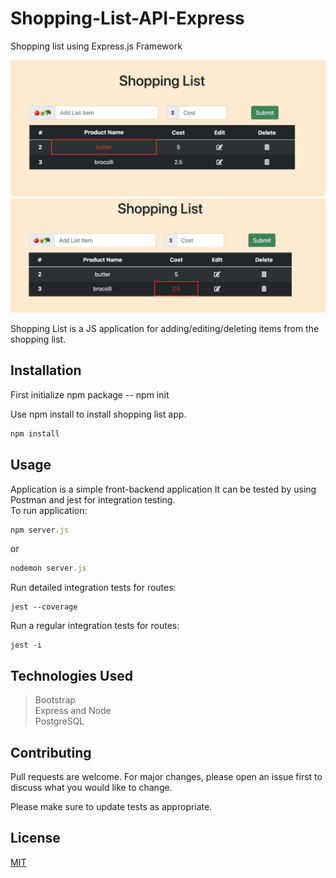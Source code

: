 # Shopping-List-API-Express

Shopping list using Express.js Framework

![title](public/img/1.png)
![title](public/img/2.png)

Shopping List is a JS application for adding/editing/deleting items from the shopping list.

## Installation

First initialize npm package -- npm init

Use npm install to install shopping list app.

```bash
npm install
```

## Usage

Application is a simple front-backend application 
It can be tested by using Postman and jest for integration testing.  
To run application:
```js
npm server.js
```
or
```js
nodemon server.js
```

Run detailed integration tests for routes:
```
jest --coverage
```
Run a regular integration tests for routes:
```
jest -i
```

## Technologies Used

> Bootstrap    
> Express and Node   
> PostgreSQL  


## Contributing
Pull requests are welcome. For major changes, please open an issue first to discuss what you would like to change.

Please make sure to update tests as appropriate.

## License
[MIT](https://choosealicense.com/licenses/mit/)
